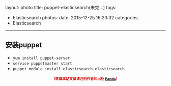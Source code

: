 layout: photo
title: puppet-elasticsearch(未完...)
tags:
  - Elasticsearch
photos:
date: 2015-12-25 16:23:32
categories:
  - Elasticsearch
---



<!--more-->


## 安装puppet

* `yum install puppet-server`
* `service puppetmaster start`
* `puppet module install elasticsearch-elasticsearch`


<div style="margin-top: 15px; font-size: 11px;color: #cc0000;"><p align="center"><strong>（转载本站文章请注明作者和出处 <a href="http://siye1982.github.io">Panda</a>）</strong></p></div>

